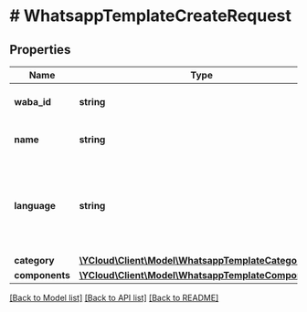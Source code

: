 # # WhatsappTemplateCreateRequest

## Properties

Name | Type | Description | Notes
------------ | ------------- | ------------- | -------------
**waba_id** | **string** | WhatsApp Business Account ID. |
**name** | **string** | Name of the template. |
**language** | **string** | Language code of the template. See [Supported Languages](https://developers.facebook.com/docs/whatsapp/api/messages/message-templates#supported-languages-) for all codes. |
**category** | [**\YCloud\Client\Model\WhatsappTemplateCategory**](WhatsappTemplateCategory.md) |  |
**components** | [**\YCloud\Client\Model\WhatsappTemplateComponent[]**](WhatsappTemplateComponent.md) |  |

[[Back to Model list]](../../README.md#models) [[Back to API list]](../../README.md#endpoints) [[Back to README]](../../README.md)
